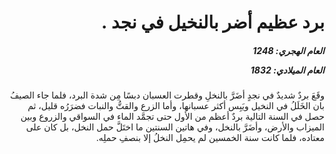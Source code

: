 <h1 dir="rtl">برد عظيم أضر بالنخيل في نجد .</h1>

<h5 dir="rtl">العام الهجري:  1248

العام الميلادي: 1832

</h5>

<p dir="rtl">وقَعَ بردٌ شديدٌ في نجدٍ أضَرَّ بالنخلِ وقطرت العسبان دبسًا مِن شدة البرد، فلما جاء الصيفُ بان الخَلَلُ في النخيل ويَبِس أكثر عسبانها، وأما الزرع والقتُّ والنبات فضرَرُه قليل، ثم حصل في السنة التالية بردٌ أعظم من الأول حتى تجمَّد الماء في السواقي والزروع وبين الميزاب والأرض، وأضَرَّ بالنخل، وفي هاتين السنتين ما اختَلَّ حمل النخل، بل كان على معتاده، فلما كانت سنة الخمسين لم يحمِل النخلُ إلا بنصفِ حملِه.</p></br>
